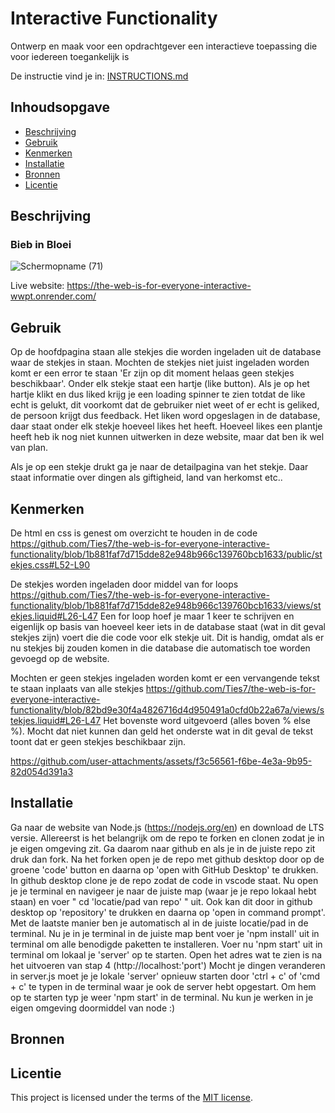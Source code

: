 # Interactive Functionality

Ontwerp en maak voor een opdrachtgever een interactieve toepassing die voor iedereen toegankelijk is

De instructie vind je in: [INSTRUCTIONS.md](https://github.com/fdnd-task/the-web-is-for-everyone-interactive-functionality/blob/main/docs/INSTRUCTIONS.md)


## Inhoudsopgave

  * [Beschrijving](#beschrijving)
  * [Gebruik](#gebruik)
  * [Kenmerken](#kenmerken)
  * [Installatie](#installatie)
  * [Bronnen](#bronnen)
  * [Licentie](#licentie)

## Beschrijving
### Bieb in Bloei
![Schermopname (71)](https://github.com/user-attachments/assets/7aa20e4f-6c57-4294-b64d-b60d58e87020)

Live website: https://the-web-is-for-everyone-interactive-wwpt.onrender.com/
<!-- Bij Beschrijving staat kort beschreven wat voor project het is en wat je hebt gemaakt -->
<!-- Voeg een mooie poster visual of video toe 📸 -->
<!-- Voeg een link toe naar GitHub Pages 🌐-->

## Gebruik
Op de hoofdpagina staan alle stekjes die worden ingeladen uit de database waar de stekjes in staan. Mochten de stekjes niet juist ingeladen worden komt er een error te staan 'Er zijn op dit moment helaas geen stekjes beschikbaar'. Onder elk stekje staat een hartje (like button). Als je op het hartje klikt en dus liked krijg je een loading spinner te zien totdat de like echt is gelukt, dit voorkomt dat de gebruiker niet weet of er echt is geliked, de persoon krijgt dus feedback. 
Het liken word opgeslagen in de database, daar staat onder elk stekje hoeveel likes het heeft. Hoeveel likes een plantje heeft heb ik nog niet kunnen uitwerken in deze website, maar dat ben ik wel van plan.

Als je op een stekje drukt ga je naar de detailpagina van het stekje. Daar staat informatie over dingen als giftigheid, land van herkomst etc..
<!-- Bij Gebruik staat de user story, hoe het werkt en wat je er mee kan. -->

## Kenmerken
De html en css is genest om overzicht te houden in de code
https://github.com/Ties7/the-web-is-for-everyone-interactive-functionality/blob/1b881faf7d715dde82e948b966c139760bcb1633/public/stekjes.css#L52-L90

De stekjes worden ingeladen door middel van for loops
https://github.com/Ties7/the-web-is-for-everyone-interactive-functionality/blob/1b881faf7d715dde82e948b966c139760bcb1633/views/stekjes.liquid#L26-L47
Een for loop hoef je maar 1 keer te schrijven en eigenlijk op basis van hoeveel keer iets in de database staat (wat in dit geval stekjes zijn) voert die die code voor elk stekje uit. Dit is handig, omdat als er nu stekjes bij zouden komen in die database die automatisch toe worden gevoegd op de website.

Mochten er geen stekjes ingeladen worden komt er een vervangende tekst te staan inplaats van alle stekjes
https://github.com/Ties7/the-web-is-for-everyone-interactive-functionality/blob/82bd9e30f4a4826716d4d950491a0cfd0b22a67a/views/stekjes.liquid#L26-L47
Het bovenste word uitgevoerd (alles boven % else %). Mocht dat niet kunnen dan geld het onderste wat in dit geval de tekst toont dat er geen stekjes beschikbaar zijn.



https://github.com/user-attachments/assets/f3c56561-f6be-4e3a-9b95-82d054d391a3


<!-- Bij Kenmerken staat welke technieken zijn gebruikt en hoe. Wat is de HTML structuur? Wat zijn de belangrijkste dingen in CSS? Wat is er met JS gedaan en hoe? Misschien heb je iets met NodeJS gedaan, of heb je een framework of library gebruikt? -->

## Installatie
Ga naar de website van Node.js (https://nodejs.org/en) en download de LTS versie.
Allereerst is het belangrijk om de repo te forken en clonen zodat je in je eigen omgeving zit. Ga daarom naar github en als je in de juiste repo zit druk dan fork. Na het forken open je de repo met github desktop door op de groene 'code' button en daarna op 'open with GitHub Desktop' te drukken. In github desktop clone je de repo zodat de code in vscode staat.
Nu open je je terminal en navigeer je naar de juiste map (waar je je repo lokaal hebt staan) en voer " cd 'locatie/pad van repo' " uit. Ook kan dit door in github desktop op 'repository' te drukken en daarna op 'open in command prompt'. Met de laatste manier ben je automatisch al in de juiste locatie/pad in de terminal.
Nu je in je terminal in de juiste map bent voer je 'npm install' uit in terminal om alle benodigde paketten te installeren.
Voer nu 'npm start' uit in terminal om lokaal je 'server' op te starten.
Open het adres wat te zien is na het uitvoeren van stap 4 (http://localhost:'port')
Mocht je dingen veranderen in server.js moet je je lokale 'server' opnieuw starten door 'ctrl + c' of 'cmd + c' te typen in de terminal waar je ook de server hebt opgestart.
Om hem op te starten typ je weer 'npm start' in de terminal. Nu kun je werken in je eigen omgeving doormiddel van node :)
<!-- Bij Installatie staat hoe een andere developer aan jouw repo kan werken -->


## Bronnen

## Licentie

This project is licensed under the terms of the [MIT license](./LICENSE).
